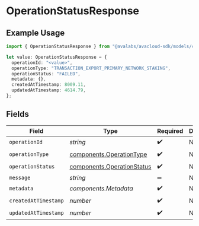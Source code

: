 # OperationStatusResponse

## Example Usage

```typescript
import { OperationStatusResponse } from "@avalabs/avacloud-sdk/models/components";

let value: OperationStatusResponse = {
  operationId: "<value>",
  operationType: "TRANSACTION_EXPORT_PRIMARY_NETWORK_STAKING",
  operationStatus: "FAILED",
  metadata: {},
  createdAtTimestamp: 8009.11,
  updatedAtTimestamp: 4614.79,
};
```

## Fields

| Field                                                                    | Type                                                                     | Required                                                                 | Description                                                              |
| ------------------------------------------------------------------------ | ------------------------------------------------------------------------ | ------------------------------------------------------------------------ | ------------------------------------------------------------------------ |
| `operationId`                                                            | *string*                                                                 | :heavy_check_mark:                                                       | N/A                                                                      |
| `operationType`                                                          | [components.OperationType](../../models/components/operationtype.md)     | :heavy_check_mark:                                                       | N/A                                                                      |
| `operationStatus`                                                        | [components.OperationStatus](../../models/components/operationstatus.md) | :heavy_check_mark:                                                       | N/A                                                                      |
| `message`                                                                | *string*                                                                 | :heavy_minus_sign:                                                       | N/A                                                                      |
| `metadata`                                                               | *components.Metadata*                                                    | :heavy_check_mark:                                                       | N/A                                                                      |
| `createdAtTimestamp`                                                     | *number*                                                                 | :heavy_check_mark:                                                       | N/A                                                                      |
| `updatedAtTimestamp`                                                     | *number*                                                                 | :heavy_check_mark:                                                       | N/A                                                                      |